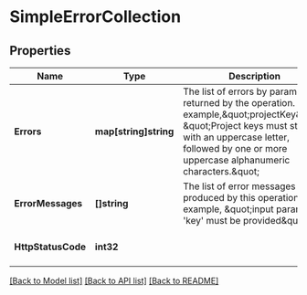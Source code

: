 # SimpleErrorCollection

## Properties
Name | Type | Description | Notes
------------ | ------------- | ------------- | -------------
**Errors** | **map[string]string** | The list of errors by parameter returned by the operation. For example,\&quot;projectKey\&quot;: \&quot;Project keys must start with an uppercase letter, followed by one or more uppercase alphanumeric characters.\&quot; | [optional] [default to null]
**ErrorMessages** | **[]string** | The list of error messages produced by this operation. For example, \&quot;input parameter &#x27;key&#x27; must be provided\&quot; | [optional] [default to null]
**HttpStatusCode** | **int32** |  | [optional] [default to null]

[[Back to Model list]](../README.md#documentation-for-models) [[Back to API list]](../README.md#documentation-for-api-endpoints) [[Back to README]](../README.md)

